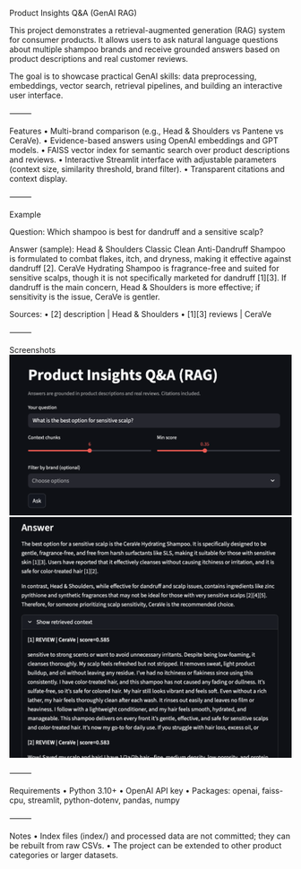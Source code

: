 Product Insights Q&A (GenAI RAG)

This project demonstrates a retrieval-augmented generation (RAG) system for consumer products.
It allows users to ask natural language questions about multiple shampoo brands and receive grounded answers based on product descriptions and real customer reviews.

The goal is to showcase practical GenAI skills: data preprocessing, embeddings, vector search, retrieval pipelines, and building an interactive user interface.

⸻

Features
	•	Multi-brand comparison (e.g., Head & Shoulders vs Pantene vs CeraVe).
	•	Evidence-based answers using OpenAI embeddings and GPT models.
	•	FAISS vector index for semantic search over product descriptions and reviews.
	•	Interactive Streamlit interface with adjustable parameters (context size, similarity threshold, brand filter).
	•	Transparent citations and context display.

⸻

Example

Question:
Which shampoo is best for dandruff and a sensitive scalp?

Answer (sample):
Head & Shoulders Classic Clean Anti-Dandruff Shampoo is formulated to combat flakes, itch, and dryness, making it effective against dandruff [2].
CeraVe Hydrating Shampoo is fragrance-free and suited for sensitive scalps, though it is not specifically marketed for dandruff [1][3].
If dandruff is the main concern, Head & Shoulders is more effective; if sensitivity is the issue, CeraVe is gentler.

Sources:
	•	[2] description | Head & Shoulders
	•	[1][3] reviews | CeraVe

⸻

Screenshots
![Streamlit UI](screenshots/app_home.png)
![Example Answer](screenshots/example_answer.png)

⸻

Requirements
	•	Python 3.10+
	•	OpenAI API key
	•	Packages: openai, faiss-cpu, streamlit, python-dotenv, pandas, numpy

⸻

Notes
	•	Index files (index/) and processed data are not committed; they can be rebuilt from raw CSVs.
	•	The project can be extended to other product categories or larger datasets.
